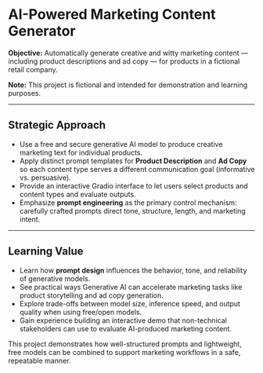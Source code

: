 # AI-Powered Marketing Content Generator

**Objective:** Automatically generate creative and witty marketing content — including product descriptions and ad copy — for products in a fictional retail company.

**Note:** This project is fictional and intended for demonstration and learning purposes.

---

## Strategic Approach
- Use a free and secure generative AI model to produce creative marketing text for individual products.  
- Apply distinct prompt templates for **Product Description** and **Ad Copy** so each content type serves a different communication goal (informative vs. persuasive).  
- Provide an interactive Gradio interface to let users select products and content types and evaluate outputs.  
- Emphasize **prompt engineering** as the primary control mechanism: carefully crafted prompts direct tone, structure, length, and marketing intent.

---

## Learning Value
- Learn how **prompt design** influences the behavior, tone, and reliability of generative models.  
- See practical ways Generative AI can accelerate marketing tasks like product storytelling and ad copy generation.  
- Explore trade-offs between model size, inference speed, and output quality when using free/open models.  
- Gain experience building an interactive demo that non-technical stakeholders can use to evaluate AI-produced marketing content.

This project demonstrates how well-structured prompts and lightweight, free models can be combined to support marketing workflows in a safe, repeatable manner.
